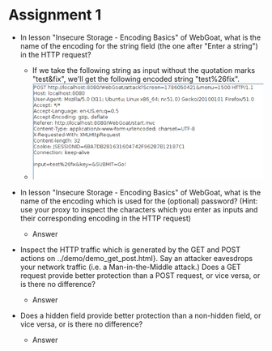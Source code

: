 # Assignment 1

* In lesson "Insecure Storage - Encoding Basics" of WebGoat, what is the name of the encoding for the string field (the one after "Enter a string") in the HTTP request?

	* If we take the following string as input without the quotation marks "test&fix", we'll get the following encoded string "test%26fix". 
	* ![EnterAString](img/encoding_enter_a_string.PNG)

* In lesson "Insecure Storage - Encoding Basics" of WebGoat, what is the name of the encoding which is used for the (optional) password? (Hint: use your proxy to inspect the characters which you enter as inputs and their corresponding encoding in the HTTP request)

	* Answer

* Inspect the HTTP traffic which is generated by the GET and POST actions on ../demo/demo_get_post.html}. Say an attacker eavesdrops your network traffic (i.e. a Man-in-the-Middle attack.) Does a GET request provide better protection than a POST request, or vice versa, or is there no difference?

	* Answer

* Does a hidden field provide better protection than a non-hidden field, or vice versa, or is there no difference?

	* Answer